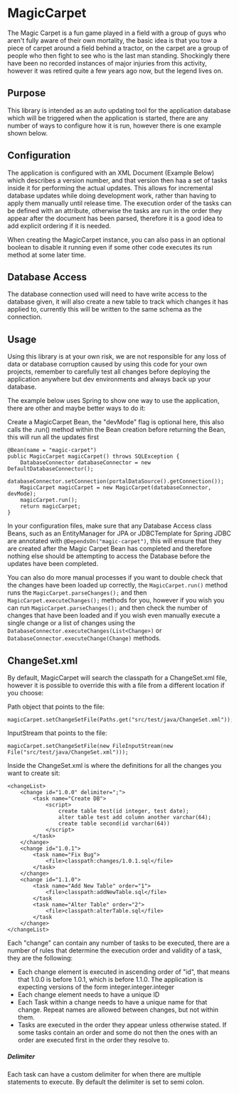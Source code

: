 # MagicCarpet

The Magic Carpet is a fun game played in a field with a group of guys who aren't fully aware of their own mortality, the basic idea is that you tow a piece of carpet around a field behind a tractor, on the carpet are a group of people who then fight to see who is the last man standing. Shockingly there have been no recorded instances of major injuries from this activity, however it was retired quite a few years ago now, but the legend lives on.

## Purpose

This library is intended as an auto updating tool for the application database which will be triggered when the application is started, there are any number of ways to configure how it is run, however there is one example shown below.

## Configuration

The application is configured with an XML Document (Example Below) which describes a version number, and that version then haa a set of tasks inside it for performing the actual updates. This allows for incremental database updates while doing development work, rather than having to apply them manually until release time. The execution order of the tasks can be defined with an attribute, otherwise the tasks are run in the order they appear after the document has been parsed, therefore it is a good idea to add explicit ordering if it is needed.

When creating the MagicCarpet instance, you can also pass in an optional boolean to disable it running even if some other code executes its run method at some later time.

## Database Access

The database connection used will need to have write access to the database given, it will also create a new table to track which changes it has applied to, currently this will be written to the same schema as the connection.

## Usage

Using this library is at your own risk, we are not responsible for any loss of data or database corruption caused by using this code for your own projects, remember to carefully test all changes before deploying the application anywhere but dev environments and always back up your database.

The example below uses Spring to show one way to use the application, there are other and maybe better ways to do it:

Create a MagicCarpet Bean, the "devMode" flag is optional here, this also calls the .run() method within the Bean creation before returning the Bean, this will run all the updates first
```
@Bean(name = "magic-carpet")
public MagicCarpet magicCarpet() throws SQLException {
    DatabaseConnector databaseConnector = new DefaultDatabaseConnector();
    databaseConnector.setConnection(portalDataSource().getConnection());
    MagicCarpet magicCarpet = new MagicCarpet(databaseConnector, devMode);
    magicCarpet.run();
    return magicCarpet;
}
```

In your configuration files, make sure that any Database Access class Beans, such as an EntityManager for JPA or JDBCTemplate for Spring JDBC are annotated with ``@DependsOn("magic-carpet")``, this will ensure that they are created after the Magic Carpet Bean has completed and therefore nothing else should be attempting to access the Database before the updates have been completed.

You can also do more manual processes if you want to double check that the changes have been loaded up correctly, the ``MagicCarpet.run()`` method runs the ``MagicCarpet.parseChanges();`` and then ``MagicCarpet.executeChanges();`` methods for you, however if you wish you can run ``MagicCarpet.parseChanges();`` and then check the number of changes that have been loaded and if you wish even manually execute a single change or a list of changes using the ``DatabaseConnector.executeChanges(List<Change>)`` or ``DatabaseConnector.executeChange(Change)`` methods. 

## ChangeSet.xml

By default, MagicCarpet will search the classpath for a ChangeSet.xml file, however it is possible to override this with a file from a different location if you choose:

Path object that points to the file:
```
magicCarpet.setChangeSetFile(Paths.get("src/test/java/ChangeSet.xml"));
```

InputStream that points to the file:
```
magicCarpet.setChangeSetFile(new FileInputStream(new File("src/test/java/ChangeSet.xml")));
```

Inside the ChangeSet.xml is where the definitions for all the changes you want to create sit:
```
<changeList>
    <change id="1.0.0" delimiter=";">
        <task name="Create DB">
            <script>
                create table test(id integer, test date);
                alter table test add column another varchar(64);
                create table second(id varchar(64))
            </script>
        </task>
    </change>
    <change id="1.0.1">
        <task name="Fix Bug">
            <file>classpath:changes/1.0.1.sql</file>
        </task>
    </change>
    <change id="1.1.0">
        <task name="Add New Table" order="1">
            <file>classpath:addNewTable.sql</file>
        </task
        <task name="Alter Table" order="2">
            <file>classpath:alterTable.sql</file>
        </task
    </change>
</changeList>
```
Each "change" can contain any number of tasks to be executed, there are a number of rules that determine the execution order and validity of a task, they are the following:

* Each change element is executed in ascending order of "id", that means that 1.0.0 is before 1.0.1, which is before 1.1.0. The application is expecting versions of the form integer.integer.integer
* Each change element needs to have a unique ID
* Each Task within a change needs to have a unique name for that change. Repeat names are allowed between changes, but not within them.
* Tasks are executed in the order they appear unless otherwise stated. If some tasks contain an order and some do not then the ones with an order are executed first in the order they resolve to.

##### Delimiter
Each task can have a custom delimiter for when there are multiple statements to execute. By default the delimiter is set to semi colon.